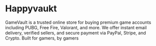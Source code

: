 # Happyvaukt
GameVault is a trusted online store for buying premium game accounts including PUBG, Free Fire, Valorant, and more. We offer instant email delivery, verified sellers, and secure payment via PayPal, Stripe, and Crypto. Built for gamers, by gamers
